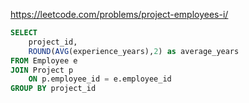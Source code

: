 https://leetcode.com/problems/project-employees-i/

```sql
SELECT 
    project_id, 
    ROUND(AVG(experience_years),2) as average_years
FROM Employee e
JOIN Project p 
    ON p.employee_id = e.employee_id
GROUP BY project_id
```
